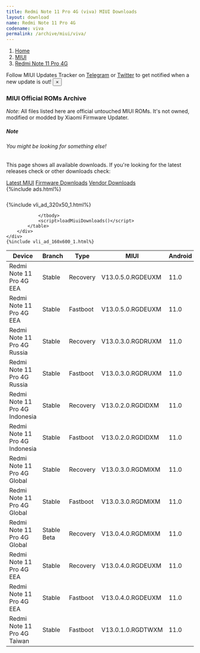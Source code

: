 ```yaml
---
title: Redmi Note 11 Pro 4G (viva) MIUI Downloads
layout: download
name: Redmi Note 11 Pro 4G
codename: viva
permalink: /archive/miui/viva/
---
```

<nav aria-label="breadcrumb">
    <ol class="breadcrumb">
        <li class="breadcrumb-item"><a href="/">Home</a></li>
        <li class="breadcrumb-item"><a href="/miui/">MIUI</a></li>
        <li class="breadcrumb-item active" aria-current="page"><a href="/miui/viva/">Redmi Note 11 Pro 4G</a></li>
    </ol>
</nav>
<div class="alert alert-primary alert-dismissible fade show" role="alert">
    Follow MIUI Updates Tracker on <a href="https://t.me/MIUIUpdatesTracker" class="alert-link">Telegram</a>
     or <a href="https://twitter.com/MiFwUpdater" class="alert-link">Twitter</a> to get notified when a new update is out!
    <button type="button" class="close" data-dismiss="alert" aria-label="Close">
        <span aria-hidden="true">&times;</span>
    </button>
</div>

### MIUI Official ROMs Archive
*Note*: All files listed here are official untouched MIUI ROMs. It's not owned, modified or modded by Xiaomi Firmware Updater.
<div class="card">
  <div class="card-body">
    <h5 class="card-title">Note</h5>
    <h6 class="card-subtitle mb-2 text-muted">You might be looking for something else!</h6>
    <p class="card-text">This page shows all available downloads.
     If you're looking for the latest releases check or other downloads check:</p>
    <a href="/miui/viva/" class="card-link">Latest MIUI</a>
    <a href="/firmware/viva/" class="card-link">Firmware Downloads</a>
    <a href="/vendor/viva/" class="card-link">Vendor Downloads</a>
  </div>
</div>
{%include ads.html%}
<div class="row justify-content-center">
    <div class="col-10">
        <div class="table-responsive-md" style="margin-top: 25px;">
            {%include vli_ad_320x50_1.html%}
            <table id="miui" class="display dt-responsive nowrap compact table table-striped table-hover table-sm">
                <thead class="thead-dark">
                    <tr>
                        <th data-ref="device">Device</th>
                        <th data-ref="branch">Branch</th>
                        <th data-ref="type">Type</th>
                        <th data-ref="miui">MIUI</th>
                        <th data-ref="android">Android</th>
                        <th data-ref="size">Size</th>
                        <th data-ref="size">Date</th>
                        <th data-ref="link">Link</th>
                    </tr>
                </thead>
                <tbody>
                <tr><td>Redmi Note 11 Pro 4G EEA</td><td>Stable</td><td>Recovery</td><td>V13.0.5.0.RGDEUXM</td><td>11.0</td><td>2.8 GB</td><td>2022-04-02</td><td><a href="/miui/viva/stable/V13.0.5.0.RGDEUXM/">Download</a></td></tr>
<tr><td>Redmi Note 11 Pro 4G EEA</td><td>Stable</td><td>Fastboot</td><td>V13.0.5.0.RGDEUXM</td><td>11.0</td><td>5.8 GB</td><td>2022-03-18</td><td><a href="/miui/viva/stable/V13.0.5.0.RGDEUXM/">Download</a></td></tr>
<tr><td>Redmi Note 11 Pro 4G Russia</td><td>Stable</td><td>Recovery</td><td>V13.0.3.0.RGDRUXM</td><td>11.0</td><td>2.8 GB</td><td>2022-04-02</td><td><a href="/miui/viva/stable/V13.0.3.0.RGDRUXM/">Download</a></td></tr>
<tr><td>Redmi Note 11 Pro 4G Russia</td><td>Stable</td><td>Fastboot</td><td>V13.0.3.0.RGDRUXM</td><td>11.0</td><td>5.2 GB</td><td>2022-03-18</td><td><a href="/miui/viva/stable/V13.0.3.0.RGDRUXM/">Download</a></td></tr>
<tr><td>Redmi Note 11 Pro 4G Indonesia</td><td>Stable</td><td>Recovery</td><td>V13.0.2.0.RGDIDXM</td><td>11.0</td><td>2.8 GB</td><td>2022-03-29</td><td><a href="/miui/viva/stable/V13.0.2.0.RGDIDXM/">Download</a></td></tr>
<tr><td>Redmi Note 11 Pro 4G Indonesia</td><td>Stable</td><td>Fastboot</td><td>V13.0.2.0.RGDIDXM</td><td>11.0</td><td>5.0 GB</td><td>2022-03-21</td><td><a href="/miui/viva/stable/V13.0.2.0.RGDIDXM/">Download</a></td></tr>
<tr><td>Redmi Note 11 Pro 4G Global</td><td>Stable</td><td>Recovery</td><td>V13.0.3.0.RGDMIXM</td><td>11.0</td><td>2.7 GB</td><td>2022-03-09</td><td><a href="/miui/viva/stable/V13.0.3.0.RGDMIXM/">Download</a></td></tr>
<tr><td>Redmi Note 11 Pro 4G Global</td><td>Stable</td><td>Fastboot</td><td>V13.0.3.0.RGDMIXM</td><td>11.0</td><td>5.7 GB</td><td>2022-02-11</td><td><a href="/miui/viva/stable/V13.0.3.0.RGDMIXM/">Download</a></td></tr>
<tr><td>Redmi Note 11 Pro 4G Global</td><td>Stable Beta</td><td>Recovery</td><td>V13.0.4.0.RGDMIXM</td><td>11.0</td><td>2.8 GB</td><td>2022-03-08</td><td><a href="/miui/viva/stable beta/V13.0.4.0.RGDMIXM/">Download</a></td></tr>
<tr><td>Redmi Note 11 Pro 4G EEA</td><td>Stable</td><td>Recovery</td><td>V13.0.4.0.RGDEUXM</td><td>11.0</td><td>2.8 GB</td><td>2022-03-08</td><td><a href="/miui/viva/stable/V13.0.4.0.RGDEUXM/">Download</a></td></tr>
<tr><td>Redmi Note 11 Pro 4G EEA</td><td>Stable</td><td>Fastboot</td><td>V13.0.4.0.RGDEUXM</td><td>11.0</td><td>5.7 GB</td><td>2022-02-23</td><td><a href="/miui/viva/stable/V13.0.4.0.RGDEUXM/">Download</a></td></tr>
<tr><td>Redmi Note 11 Pro 4G Taiwan</td><td>Stable</td><td>Fastboot</td><td>V13.0.1.0.RGDTWXM</td><td>11.0</td><td>4.3 GB</td><td>2022-02-26</td><td><a href="/miui/viva/stable/V13.0.1.0.RGDTWXM/">Download</a></td></tr>

                </tbody>
                <script>loadMiuiDownloads()</script>
            </table>
        </div>
    </div>
    {%include vli_ad_160x600_1.html%}
</div>

